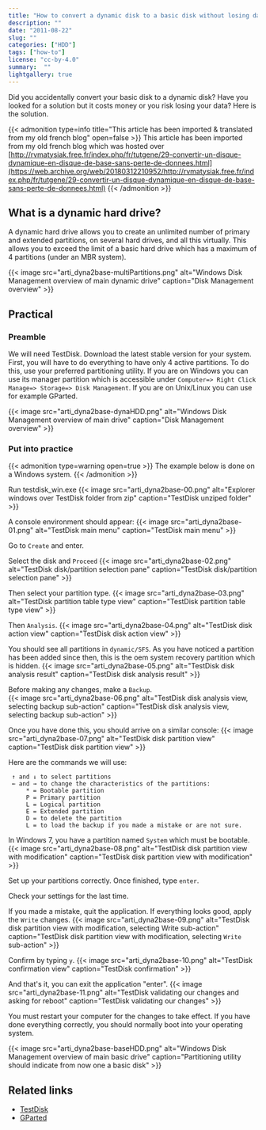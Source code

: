 ```yaml
---
title: "How to convert a dynamic disk to a basic disk without losing data"
description: ""
date: "2011-08-22"
slug: ""
categories: ["HDD"]
tags: ["how-to"]
license: "cc-by-4.0"
summary:  "" 
lightgallery: true
---
```


Did you accidentally convert your basic disk to a dynamic disk?
Have you looked for a solution but it costs money or you risk losing your data?
Here is the solution.

<!--more-->

{{< admonition type=info title="This article has been imported & translated from my old french blog" open=false >}}
This article has been imported from my old french blog which was hosted over [http://rvmatysiak.free.fr/index.php/fr/tutgene/29-convertir-un-disque-dynamique-en-disque-de-base-sans-perte-de-donnees.html](https://web.archive.org/web/20180312210952/http://rvmatysiak.free.fr/index.php/fr/tutgene/29-convertir-un-disque-dynamique-en-disque-de-base-sans-perte-de-donnees.html)
{{< /admonition >}}

## What is a dynamic hard drive?

A dynamic hard drive allows you to create an unlimited number of primary and extended partitions, on several hard drives, and all this virtually. This allows you to exceed the limit of a basic hard drive which has a maximum of 4 partitions (under an MBR system).

{{< image src="arti_dyna2base-multiPartitions.png" alt="Windows Disk Management overview of main dynamic drive" caption="Disk Management overview" >}}

## Practical

### Preamble

We will need TestDisk.
Download the latest stable version for your system.
First, you will have to do everything to have only 4 active partitions.
To do this, use your preferred partitioning utility. If you are on Windows you can use its manager
partition which is accessible under `Computer=> Right Click Manage=> Storage=> Disk Management`.
If you are on Unix/Linux you can use for example GParted.

{{< image src="arti_dyna2base-dynaHDD.png" alt="Windows Disk Management overview of main drive" caption="Disk Management overview" >}}

### Put into practice
{{< admonition type=warning open=true >}}
The example below is done on a Windows system.
{{< /admonition >}}

Run testdisk_win.exe
{{< image src="arti_dyna2base-00.png" alt="Explorer windows over TestDisk folder from zip" caption="TestDisk unziped folder" >}}

A console environment should appear:
{{< image src="arti_dyna2base-01.png" alt="TestDisk main menu" caption="TestDisk main menu" >}}

Go to `Create` and enter.

Select the disk and `Proceed`
{{< image src="arti_dyna2base-02.png" alt="TestDisk disk/partition selection pane" caption="TestDisk disk/partition selection pane" >}}

Then select your partition type.
{{< image src="arti_dyna2base-03.png" alt="TestDisk partition table type view" caption="TestDisk partition table type view" >}}

Then `Analysis`.
{{< image src="arti_dyna2base-04.png" alt="TestDisk disk action view" caption="TestDisk disk action view" >}}

You should see all partitions in `dynamic/SFS`. As you have noticed a partition has been added since then, this is the oem system recovery partition which is hidden.
{{< image src="arti_dyna2base-05.png" alt="TestDisk disk analysis result" caption="TestDisk disk analysis result" >}}

Before making any changes, make a `Backup`.  
{{< image src="arti_dyna2base-06.png" alt="TestDisk disk analysis view, selecting backup sub-action" caption="TestDisk disk analysis view, selecting backup sub-action" >}}

Once you have done this, you should arrive on a similar console:
{{< image src="arti_dyna2base-07.png" alt="TestDisk disk partition view" caption="TestDisk disk partition view" >}}

Here are the commands we will use:

     ↑ and ↓ to select partitions
     ← and → to change the characteristics of the partitions:
         * = Bootable partition
         P = Primary partition
         L = Logical partition
         E = Extended partition
         D = to delete the partition
         L = to load the backup if you made a mistake or are not sure.

In Windows 7, you have a partition named `System` which must be bootable.
{{< image src="arti_dyna2base-08.png" alt="TestDisk disk partition view with modification" caption="TestDisk disk partition view with modification" >}}

Set up your partitions correctly.
Once finished, type `enter`.

Check your settings for the last time.

If you made a mistake, quit the application.
If everything looks good, apply the `Write` changes.
{{< image src="arti_dyna2base-09.png" alt="TestDisk disk partition view with modification, selecting Write sub-action" caption="TestDisk disk partition view with modification, selecting `Write` sub-action" >}}


Confirm by typing `y`.
{{< image src="arti_dyna2base-10.png" alt="TestDisk confirmation view" caption="TestDisk confirmation" >}}

And that's it, you can exit the application "enter".
{{< image src="arti_dyna2base-11.png" alt="TestDisk validating our changes and asking for reboot" caption="TestDisk validating our changes" >}}

You must restart your computer for the changes to take effect.
If you have done everything correctly, you should normally boot into your operating system.

{{< image src="arti_dyna2base-baseHDD.png" alt="Windows Disk Management overview of main basic drive" caption="Partitioning utility should indicate from now one a basic disk" >}}

## Related links

- [TestDisk](https://www.cgsecurity.org/wiki/TestDisk)
- [GParted](https://gparted.org/)